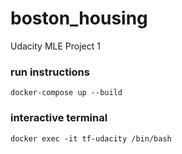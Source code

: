 # boston_housing
Udacity MLE Project 1

### run instructions
`docker-compose up --build`

### interactive terminal
`docker exec -it tf-udacity /bin/bash`
